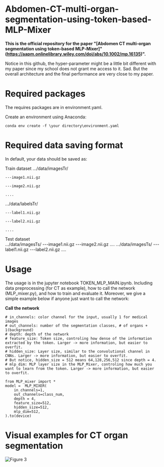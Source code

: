 # Abdomen-CT-multi-organ-segmentation-using-token-based-MLP-Mixer
**This is the official repository for the paper "[Abdomen CT multi‐organ segmentation using token‐based MLP‐Mixer]"
(https://aapm.onlinelibrary.wiley.com/doi/abs/10.1002/mp.16135)".**

Notice in this github, the hyper-parameter might be a little bit different with my paper since my school does not grant me access to it. Sad. But the overall architecture and the final performance are very close to my paper.

# Required packages

The requires packages are in environment.yaml.

Create an environment using Anaconda:
```
conda env create -f \your directory\environment.yaml
```

# Required data saving format
In default, your data should be saved as:

Train dataset
.../data/imagesTr/

    ---image1.nii.gz
    
    ---image2.nii.gz
    
    ....
    
.../data/labelsTr/

    ---label1.nii.gz
    
    ---label2.nii.gz
    
    ....

Test dataset    
.../data/imagesTs/
    ---image1.nii.gz
    ---image2.nii.gz
    ....
.../data/imagesTs/
    ---label1.nii.gz
    ---label2.nii.gz
    ....



# Usage

The usage is in the jupyter notebook TOKEN_MLP_MAIN.ipynb. Including data preprocessing (for CT as example), how to call the network (MLP_mixer.py), and how to train and evaluate it. Moreover, we give a simple example below if anyone just want to call the network:



**Call the network**
```
# in_channels: color channel for the input, usually 1 for medical images
# out_channels: number of the segmentation classes, # of organs + 1(background)
# depth: depth of the network
# feature_size: Token size, controling how dense of the information extracted by the token. Larger -> more information, but easier to overfit.
# hidden_size: Layer size, similar to the convolutional channel in CNNs. Larger -> more information, but easier to overfit.
# But notice, hidden_size = 512 means 64,128,256,512 since depth = 4.
# mlp_dim: MLP layer size in the MLP_Mixer, controling how much you want to learn from the token. Larger -> more information, but easier to overfit.

from MLP_mixer import *
model =  MLP_MIXER(
    in_channels=1,
    out_channels=class_num,
    depth = 4,
    feature_size=512,
    hidden_size=512,
    mlp_dim=512,
).to(device)

```

# Visual examples for CT organ segmentation
![Figure  3](https://github.com/shaoyanpan/Abdomen-CT-multi-organ-segmentation-using-token-based-MLP-Mixer/assets/89927506/f1f7c188-6034-42f7-aadb-c620f41ee004)
